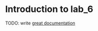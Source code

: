 # Introduction to lab_6

TODO: write [great documentation](http://jacobian.org/writing/what-to-write/)
